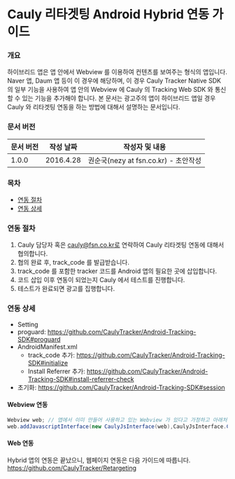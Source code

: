 # Cauly 리타겟팅 Android Hybrid 연동 가이드

### 개요
하이브리드 앱은 앱 안에서 Webview 를 이용하여 컨텐츠를 보여주는 형식의 앱입니다. 
Naver 앱, Daum 앱 등이 이 경우에 해당하며, 이 경우 Cauly Tracker Native SDK 의 일부 기능을 사용하여 앱 안의 Webview 에 Cauly 의 Tracking Web SDK 와 통신할 수 있는 기능을 추가해야 합니다. 
본 문서는 광고주의 앱이 하이브리드 앱일 경우 Cauly 와 리타겟팅 연동을 하는 방법에 대해서 설명하는 문서입니다.

### 문서 버전
| 문서 버전 | 작성 날짜 | 작성자 및 내용 | 
| ---------- | ----------- | ---------------- |
| 1.0.0 | 2016.4.28 | 권순국(nezy at fsn.co.kr) - 초안작성 |

### 목차
- [연동 절차](#연동-절차)
- [연동 상세](#연동-상세)

### 연동 절차
1. Cauly 담당자 혹은 cauly@fsn.co.kr로 연락하여 Cauly 리타겟팅 연동에 대해서 협의합니다.
1. 협의 완료 후, track_code 를 발급받습니다.
1. track_code 를 포함한 tracker 코드를 Android 앱의 필요한 곳에 삽입합니다.
1. 코드 삽입 이후 연동이 되었는지 Cauly 에서 테스트를 진행합니다.
1. 테스트가 완료되면 광고를 집행합니다.

### 연동 상세

- Setting
 - proguard: https://github.com/CaulyTracker/Android-Tracking-SDK#proguard
 - AndroidManifest.xml
   - track_code 추가: https://github.com/CaulyTracker/Android-Tracking-SDK#initialize
    - Install Referrer 추가: https://github.com/CaulyTracker/Android-Tracking-SDK#install-referrer-check
- 초기화: https://github.com/CaulyTracker/Android-Tracking-SDK#session
 
#### Webview 연동
```java
Webview web; // 앱에서 이미 만들어 사용하고 있는 Webview 가 있다고 가정하고 아래처럼 처리해준다.
web.addJavascriptInterface(new CaulyJsInterface(web),CaulyJsInterface.CAULY_JS_INTERFACE_NAME);
```

#### Web 연동
Hybrid 앱의 연동은 끝났으니, 웹페이지 연동은 다음 가이드에 따릅니다.
https://github.com/CaulyTracker/Retargeting
